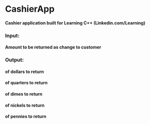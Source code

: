 # CashierApp
#### Cashier application built for Learning C++ (Linkedin.com/Learning)


### Input:
#### Amount to be returned as change to customer

### Output:
#### of dollars to return
#### of quarters to return
#### of dimes to return
#### of nickels to return
#### of pennies to return
